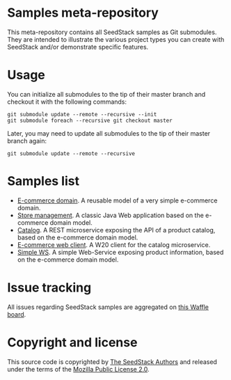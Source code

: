 # Samples meta-repository

This meta-repository contains all SeedStack samples as Git submodules. They are intended to illustrate the various project types you can create with SeedStack and/or demonstrate specific features.

# Usage

You can initialize all submodules to the tip of their master branch and checkout it with the following commands:

    git submodule update --remote --recursive --init
    git submodule foreach --recursive git checkout master
    
Later, you may need to update all submodules to the tip of their master branch again:     

    git submodule update --remote --recursive

# Samples list

* [E-commerce domain](https://github.com/seedstack/ecommerce-domain-sample). A reusable model of a very simple e-commerce domain.
* [Store management](https://github.com/seedstack/store-webapp-sample). A classic Java Web application based on the e-commerce domain model.
* [Catalog](https://github.com/seedstack/catalog-microservice-sample). A REST microservice exposing the API of a product catalog, based on the e-commerce domain model.
* [E-commerce web client](https://github.com/seedstack/ecommerce-client-sample). A W20 client for the catalog microservice.
* [Simple WS](https://github.com/seedstack/simple-ws-sample). A simple Web-Service exposing product information, based on the e-commerce domain model.

# Issue tracking

All issues regarding SeedStack samples are aggregated on [this Waffle board](https://waffle.io/seedstack/samples).

# Copyright and license

This source code is copyrighted by [The SeedStack Authors](https://github.com/seedstack/seedstack/blob/master/AUTHORS) and released under the terms of the [Mozilla Public License 2.0](https://www.mozilla.org/MPL/2.0/).
